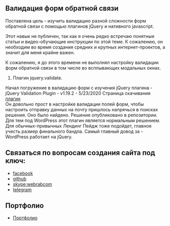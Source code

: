 ## Валидация форм обратной связи

Поставлена цель - изучить валидацию разной сложности форм обратной связи с помощью плагинов jQuery и нативного javascript.

Этот навык не публичен, так как я очень редко встречаю понятные статьи и видео-обучающие инструкции по этой теме. К сожалению, он необходим во время создания средних и крупных интернет-проектов, а значит для меня крайне важен.

К сожалению, я до этого времени не выполнял настройку валидации форм обратной связи в том числе во всплывающих модальных окнах.

1. Плагин jquery.validate.

Начал погружение в валидацию форм с изучения jQuery плагина - jQuery Validation Plugin - v1.19.2 - 5/23/2020
Страница скачивания  [плагин](https://jqueryvalidation.org/)  
Он довольно прост в настройке валидации полей форм, чтобы настроить отправку данных на почту пришлось напрячься в поисках решения. Оно было найдено.
Решение опубликовано в репозитории.
Для тем под WordPress этот плагин является нормальным решением. Для обычных-привычных Лендинг Пейдж тоже подойдет, главное учесть размер финального бандла. Самый главный довод за - WordPress работает на jQuery.


## Связаться по вопросам создания сайта под ключ:

* [facebook](https://www.facebook.com/frontendercode)
* [github](https://github.com/frontend-coder)
* [skype:webrabcom](href="skype:webrabcom")
* [telegram](https://t.me/frontendcoder)

## Портфолио
* [Портфолио](https://frontend-coder.github.io)
